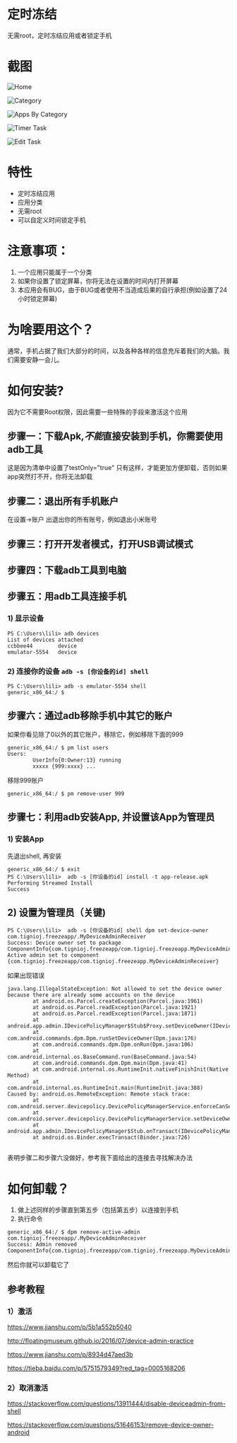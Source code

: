 # 定时冻结

无需root，定时冻结应用或者锁定手机

# 截图
![Home](resources/imgs/device-2020-05-27-174429.png)

![Category](resources/imgs/device-2020-05-27-174539.png)

![Apps By Category](resources/imgs/device-2020-05-27-174616.png)

![Timer Task](resources/imgs/device-2020-05-27-174633.png)

![Edit Task](resources/imgs/device-2020-05-27-174714.png)


# 特性

- 定时冻结应用
- 应用分类
- 无需root
- 可以自定义时间锁定手机

# 注意事项：
1. 一个应用只能属于一个分类
2. 如果你设置了锁定屏幕，你将无法在设置的时间内打开屏幕
3. 本应用会有BUG，由于BUG或者使用不当造成后果的自行承担(例如设置了24小时锁定屏幕)

# 为啥要用这个？

通常，手机占据了我们大部分的时间，以及各种各样的信息充斥着我们的大脑。我们需要安静一会儿。

# 如何安装?

因为它不需要Root权限，因此需要一些特殊的手段来激活这个应用

## 步骤一：下载Apk,*不能*直接安装到手机，你需要使用adb工具

这是因为清单中设置了testOnly="true"
只有这样，才能更加方便卸载，否则如果app突然打不开，你将无法卸载


## 步骤二：退出所有手机账户
在设置->账户 出退出你的所有账号，例如退出小米账号

## 步骤三：打开开发者模式，打开USB调试模式

## 步骤四：下载adb工具到电脑

## 步骤五：用adb工具连接手机

### 1) 显示设备

```
PS C:\Users\lili> adb devices
List of devices attached
ccbbee44        device
emulator-5554   device
```

### 2) 连接你的设备 `adb -s [你设备的id] shell `

```
PS C:\Users\lili> adb -s emulator-5554 shell
generic_x86_64:/ $
```

## 步骤六：通过adb移除手机中其它的账户
如果你看见除了0以外的其它账户，移除它，例如移除下面的999
```
generic_x86_64:/ $ pm list users
Users:
        UserInfo{0:Owner:13} running
        xxxxx {999:xxxx} ...
```
移除999账户
```
generic_x86_64:/ $ pm remove-user 999
```

## 步骤七：利用adb安装App, 并设置该App为管理员
### 1) 安装App
先退出shell, 再安装
```
generic_x86_64:/ $ exit
PS C:\Users\lili>  adb -s [你设备的id] install -t app-release.apk
Performing Streamed Install
Success
```
## 2) 设置为管理员（关键)
```
PS C:\Users\lili>  adb -s [你设备的id] shell dpm set-device-owner com.tignioj.freezeapp/.MyDeviceAdminReceiver
Success: Device owner set to package ComponentInfo{com.tignioj.freezeapp/com.tignioj.freezeapp.MyDeviceAdminReceiver}
Active admin set to component {com.tignioj.freezeapp/com.tignioj.freezeapp.MyDeviceAdminReceiver}
```
如果出现错误
```
java.lang.IllegalStateException: Not allowed to set the device owner because there are already some accounts on the device
        at android.os.Parcel.createException(Parcel.java:1961)
        at android.os.Parcel.readException(Parcel.java:1921)
        at android.os.Parcel.readException(Parcel.java:1871)
        at android.app.admin.IDevicePolicyManager$Stub$Proxy.setDeviceOwner(IDevicePolicyManager.java:5863)
        at com.android.commands.dpm.Dpm.runSetDeviceOwner(Dpm.java:176)
        at com.android.commands.dpm.Dpm.onRun(Dpm.java:106)
        at com.android.internal.os.BaseCommand.run(BaseCommand.java:54)
        at com.android.commands.dpm.Dpm.main(Dpm.java:41)
        at com.android.internal.os.RuntimeInit.nativeFinishInit(Native Method)
        at com.android.internal.os.RuntimeInit.main(RuntimeInit.java:388)
Caused by: android.os.RemoteException: Remote stack trace:
        at com.android.server.devicepolicy.DevicePolicyManagerService.enforceCanSetDeviceOwnerLocked(DevicePolicyManagerService.java:7902)
        at com.android.server.devicepolicy.DevicePolicyManagerService.setDeviceOwner(DevicePolicyManagerService.java:7192)
        at android.app.admin.IDevicePolicyManager$Stub.onTransact(IDevicePolicyManager.java:1095)
        at android.os.Binder.execTransact(Binder.java:726)
        
```
表明步骤二和步骤六没做好，参考我下面给出的连接去寻找解决办法


# 如何卸载？

1. 做上述同样的步骤直到第五步（包括第五步）以连接到手机
2. 执行命令

```
generic_x86_64:/ $ dpm remove-active-admin com.tignioj.freezeapp/.MyDeviceAdminReceiver
Success: Admin removed ComponentInfo{com.tignioj.freezeapp/com.tignioj.freezeapp.MyDeviceAdminReceiver}
```
然后你就可以卸载它了


## 参考教程

###  1）激活
https://www.jianshu.com/p/5b1a552b5040

http://floatingmuseum.github.io/2016/07/device-admin-practice

https://www.jianshu.com/p/8934d47aed3b

https://tieba.baidu.com/p/5751579349?red_tag=0005168206

### 2）取消激活

https://stackoverflow.com/questions/13911444/disable-deviceadmin-from-shell

https://stackoverflow.com/questions/51646153/remove-device-owner-android

